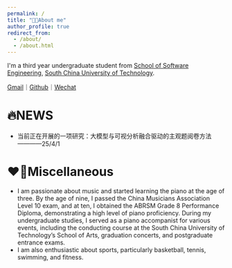 ```yaml
---
permalink: /
title: "👨‍🎓About me"
author_profile: true
redirect_from:
  - /about/
  - /about.html
---
```


I'm a third year undergraduate student from [School of Software Engineering](https://www2.scut.edu.cn/sse/), [South China University of Technology](https://www.scut.edu.cn/new/).

[Gmail](Daniellin040608@gmail.com)｜[Github](https://github.com/NorthXyRan)｜[Wechat](../images/wechat.jpg)

# 🔥NEWS

- 当前正在开展的一项研究：大模型与可视分析融合驱动的主观题阅卷方法 ————25/4/1

# ❤️‍🔥Miscellaneous

- I am passionate about music and started learning the piano at the age of three. By the age of nine, I passed the China Musicians Association Level 10 exam, and at ten, I obtained the ABRSM Grade 8 Performance Diploma, demonstrating a high level of piano proficiency. During my undergraduate studies, I served as a piano accompanist for various events, including the conducting course at the South China University of Technology’s School of Arts, graduation concerts, and postgraduate entrance exams.
- I am also enthusiastic about sports, particularly basketball, tennis, swimming, and fitness.
